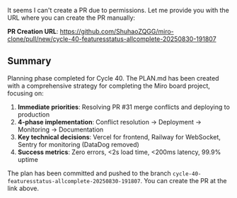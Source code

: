 It seems I can't create a PR due to permissions. Let me provide you with the URL where you can create the PR manually:

**PR Creation URL**: https://github.com/ShuhaoZQGG/miro-clone/pull/new/cycle-40-featuresstatus-allcomplete-20250830-191807

## Summary

Planning phase completed for Cycle 40. The PLAN.md has been created with a comprehensive strategy for completing the Miro board project, focusing on:

1. **Immediate priorities**: Resolving PR #31 merge conflicts and deploying to production
2. **4-phase implementation**: Conflict resolution → Deployment → Monitoring → Documentation
3. **Key technical decisions**: Vercel for frontend, Railway for WebSocket, Sentry for monitoring (DataDog removed)
4. **Success metrics**: Zero errors, <2s load time, <200ms latency, 99.9% uptime

The plan has been committed and pushed to the branch `cycle-40-featuresstatus-allcomplete-20250830-191807`. You can create the PR at the link above.
